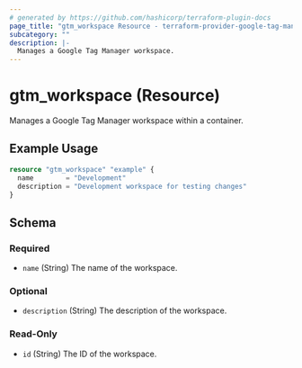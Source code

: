 ```yaml
---
# generated by https://github.com/hashicorp/terraform-plugin-docs
page_title: "gtm_workspace Resource - terraform-provider-google-tag-manager"
subcategory: ""
description: |-
  Manages a Google Tag Manager workspace.
---
```


# gtm_workspace (Resource)

Manages a Google Tag Manager workspace within a container.

## Example Usage

```terraform
resource "gtm_workspace" "example" {
  name        = "Development"
  description = "Development workspace for testing changes"
}
```

<!-- schema generated by tfplugindocs -->
## Schema

### Required

- `name` (String) The name of the workspace.

### Optional

- `description` (String) The description of the workspace.

### Read-Only

- `id` (String) The ID of the workspace.